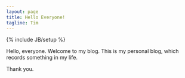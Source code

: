 ```yaml
---
layout: page
title: Hello Everyone!
tagline: Tim
---
```

{% include JB/setup %}

Hello, everyone.
Welcome to my blog. This is my personal blog, which records something in my life.

Thank you.

